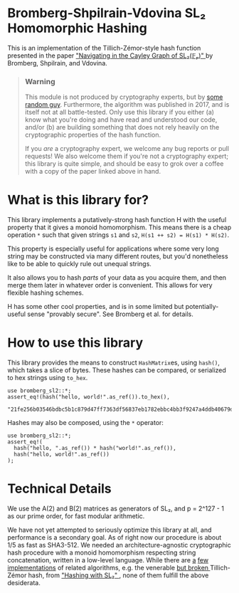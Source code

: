 # Bromberg-Shpilrain-Vdovina SL₂ Homomorphic Hashing

This is an implementation of the Tillich-Zémor-style hash function
presented in the paper ["Navigating in the Cayley Graph of SL₂(𝔽ₚ)"
](https://link.springer.com/article/10.1007%2Fs00233-015-9766-5) by
Bromberg, Shpilrain, and Vdovina.

> ### Warning
> 
> This module is not produced by cryptography experts, but by
> [some random guy](http://benwr.net). Furthermore, the algorithm
> was published in 2017, and is itself not at all battle-tested. Only
> use this library if you either (a) know what you're doing and have
> read and understood our code, and/or (b) are building something that
> does not rely heavily on the cryptographic properties of the hash
> function.
> 
> If you _are_ a cryptography expert, we welcome any bug reports or
> pull requests! We also welcome them if you're not a cryptography
> expert; this library is quite simple, and should be easy to grok
> over a coffee with a copy of the paper linked above in hand.

# What is this library for?

This library implements a putatively-strong hash function H with the
useful property that it gives a monoid homomorphism. This means there
is a cheap operation `*` such that given strings `s1` and `s2`,
`H(s1 ++ s2) = H(s1) * H(s2)`.

This property is especially useful for applications where some very
long string may be constructed via many different routes, but you'd
nonetheless like to be able to quickly rule out unequal strings.

It also allows you to hash _parts_ of your data as you acquire them,
and then merge them later in whatever order is convenient. This allows
for very flexible hashing schemes.

H has some other cool properties, and is in some limited but
potentially-useful sense "provably secure". See Bromberg et al. for
details.

# How to use this library

This library provides the means to construct `HashMatrix`es, using
`hash()`, which takes a slice of bytes. These hashes can be compared,
or serialized to hex strings using `to_hex`.

```
use bromberg_sl2::*;
assert_eq!(hash("hello, world!".as_ref()).to_hex(),
  "21fe256b03546bdbc5b1c879d47ff7363df56837eb1782ebbc4bb3f9247a4ddb40679d4b5f4a057767f7147e252e4f5b0fa5");
```

Hashes may also be composed, using the `*` operator:

```
use bromberg_sl2::*;
assert_eq!(
  hash("hello, ".as_ref()) * hash("world!".as_ref()),
  hash("hello, world!".as_ref())
);
```

# Technical Details

We use the A(2) and B(2) matrices as generators of SL₂, and
p = 2^127 - 1 as our prime order, for fast modular arithmetic.

We have not yet attempted to seriously optimize this library at all,
and performance is a secondary goal. As of right now our procedure is
about 1/5 as fast as SHA3-512. We needed an architecture-agnostic
cryptographic hash procedure with a monoid homomorphism respecting
string concatenation, written in a low-level language. While there are
[a](https://github.com/srijs/hwsl2-core)
[few](https://github.com/nspcc-dev/tzhash)
[implementations](https://github.com/phlegmaticprogrammer/tillich_zemor_hash)
of related algorithms, e.g. the venerable [but broken
](https://link.springer.com/chapter/10.1007/978-3-642-19574-7_20) Tillich-Zémor hash,
from ["Hashing with SL₂"
](https://link.springer.com/chapter/10.1007/3-540-48658-5_5),
none of them fulfill the above desiderata.
